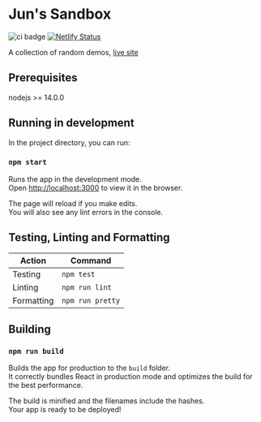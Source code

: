 # Jun's Sandbox

![ci badge](https://github.com/junnys6018/Juns-Sandbox/actions/workflows/test.yml/badge.svg)
[![Netlify Status](https://api.netlify.com/api/v1/badges/241536ee-ce84-4514-9035-129b1cbb4e2b/deploy-status)](https://app.netlify.com/sites/juns-sandbox/deploys)

A collection of random demos, [live site](https://sandbox.junlim.dev/)

## Prerequisites

nodejs >= 14.0.0

## Running in development

In the project directory, you can run:

### `npm start`

Runs the app in the development mode.\
Open [http://localhost:3000](http://localhost:3000) to view it in the browser.

The page will reload if you make edits.\
You will also see any lint errors in the console.

## Testing, Linting and Formatting

| Action     | Command          |
|------------|------------------|
| Testing    | `npm test`       |
| Linting    | `npm run lint`   |
| Formatting | `npm run pretty` |

## Building

### `npm run build`

Builds the app for production to the `build` folder.\
It correctly bundles React in production mode and optimizes the build for the best performance.

The build is minified and the filenames include the hashes.\
Your app is ready to be deployed!
